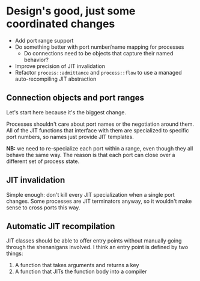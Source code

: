 # Design's good, just some coordinated changes
- Add port range support
- Do something better with port number/name mapping for processes
  - Do connections need to be objects that capture their named behavior?
- Improve precision of JIT invalidation
- Refactor `process::admittance` and `process::flow` to use a managed
  auto-recompiling JIT abstraction


## Connection objects and port ranges
Let's start here because it's the biggest change.

Processes shouldn't care about port names or the negotiation around them. All of
the JIT functions that interface with them are specialized to specific port
numbers, so names just provide JIT templates.

**NB:** we need to re-specialize each port within a range, even though they all
behave the same way. The reason is that each port can close over a different set
of process state.


## JIT invalidation
Simple enough: don't kill every JIT specialization when a single port changes.
Some processes are JIT terminators anyway, so it wouldn't make sense to cross
ports this way.


## Automatic JIT recompilation
JIT classes should be able to offer entry points without manually going through
the shenanigans involved. I think an entry point is defined by two things:

1. A function that takes arguments and returns a key
2. A function that JITs the function body into a compiler
